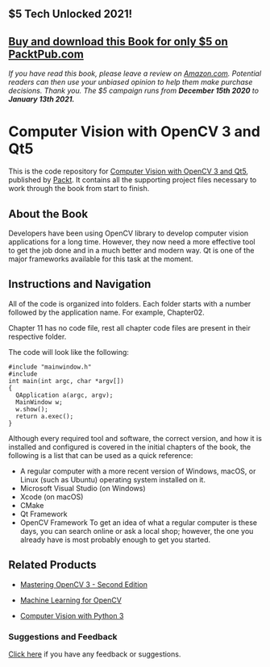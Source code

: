 ## $5 Tech Unlocked 2021!
[Buy and download this Book for only $5 on PacktPub.com](https://www.packtpub.com/product/computer-vision-with-opencv-3-and-qt5/9781788472395)
-----
*If you have read this book, please leave a review on [Amazon.com](https://www.amazon.com/gp/product/178847239X).     Potential readers can then use your unbiased opinion to help them make purchase decisions. Thank you. The $5 campaign         runs from __December 15th 2020__ to __January 13th 2021.__*

# Computer Vision with OpenCV 3 and Qt5
This is the code repository for [Computer Vision with OpenCV 3 and Qt5](https://www.packtpub.com/application-development/computer-vision-opencv-3-and-qt5?utm_source=github&utm_medium=repository&utm_campaign=9781788472395), published by [Packt](https://www.packtpub.com/?utm_source=github). It contains all the supporting project files necessary to work through the book from start to finish.
## About the Book
Developers have been using OpenCV library to develop computer vision applications for a long time. However, they now need a more effective tool to get the job done and in a much better and modern way. Qt is one of the major frameworks available for this task at the moment.
## Instructions and Navigation
All of the code is organized into folders. Each folder starts with a number followed by the application name. For example, Chapter02.

Chapter 11 has no code file, rest all chapter code files are present in their respective folder.

The code will look like the following:
```
#include "mainwindow.h"
#include
int main(int argc, char *argv[])
{
  QApplication a(argc, argv);
  MainWindow w;
  w.show();
  return a.exec();
}
```

Although every required tool and software, the correct version, and how it is installed and configured is covered in the initial chapters of the book, the following is a list that can be used as a quick reference:
  * A regular computer with a more recent version of Windows, macOS, or Linux (such as Ubuntu) operating system installed on it.
  * Microsoft Visual Studio (on Windows)
  * Xcode (on macOS)
  * CMake
  * Qt Framework
  * OpenCV Framework
To get an idea of what a regular computer is these days, you can search online or ask a local
shop; however, the one you already have is most probably enough to get you started.

## Related Products
* [Mastering OpenCV 3 - Second Edition](https://www.packtpub.com/application-development/mastering-opencv-3-second-edition?utm_source=github&utm_medium=repository&utm_campaign=9781786467171)

* [Machine Learning for OpenCV](https://www.packtpub.com/big-data-and-business-intelligence/machine-learning-opencv?utm_source=github&utm_medium=repository&utm_campaign=9781783980284)

* [Computer Vision with Python 3](https://www.packtpub.com/application-development/computer-vision-python-3?utm_source=github&utm_medium=repository&utm_campaign=9781788299763)

### Suggestions and Feedback
[Click here](https://docs.google.com/forms/d/e/1FAIpQLSe5qwunkGf6PUvzPirPDtuy1Du5Rlzew23UBp2S-P3wB-GcwQ/viewform) if you have any feedback or suggestions.
